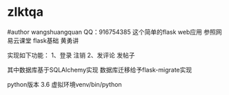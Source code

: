 # zlktqa
#author wangshuangquan QQ：916754385
这个简单的flask web应用 参照网易云课堂 flask基础 黄勇讲

实现如下功能：
1、登录 注销
2、发评论 发帖子

其中数据库基于SQLAlchemy实现
数据库迁移给予flask-migrate实现

python版本 3.6
虚拟环境venv/bin/python
